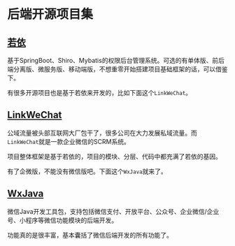 # 后端开源项目集

## [若依](http://doc.ruoyi.vip/)
基于SpringBoot、Shiro、Mybatis的权限后台管理系统。可选的有单体版、前后端分离版、微服务版、移动端版，不想重零开始搭建项目基础框架的话，可以借鉴下。

有很多开源项目也是基于若依来开发的，比如下面这个`LinkWeChat`。

## [LinkWeChat](https://gitee.com/LinkWeChat/link-wechat)
公域流量被头部互联网大厂包干了，很多公司在大力发展私域流量。而`LinkWeChat`就是一款企业微信的SCRM系统。

项目整体框架是基于若依的，项目的模块、分层、代码中都充满了若依的基因。

有了企微版，不能没有微信版吧。下面这个`WxJava`就来了。

## [WxJava](https://gitee.com/binary/weixin-java-tools)
微信Java开发工具包，支持包括微信支付、开放平台、公众号、企业微信/企业号、小程序等微信功能模块的后端开发。

功能真的是很丰富，基本囊括了微信后端开发的所有功能了。
